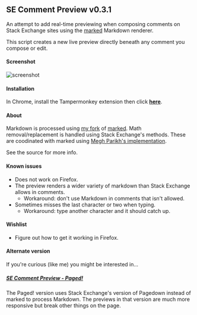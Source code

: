 ## SE Comment Preview v0.3.1
An attempt to add real-time previewing when composing comments on Stack Exchange sites using the [marked](../../../../chjj/marked) Markdown renderer.

This script creates a new live preview directly beneath any comment you compose or edit.

#### Screenshot

![screenshot](../../raw/master/screenshot.png)

#### Installation

In Chrome, install the Tampermonkey extension then click **[here](../../raw/master/comment-preview.user.js)**.

#### About

Markdown is processed using [my fork](../../../../szego/marked/tree/disable-elements) of [marked](../../../../chjj/marked). Math removal/replacement is handled using Stack Exchange's methods. These are coodinated with marked using [Megh Parikh's implementation](../../../../meghprkh/markdown-mathjax).

See the source for more info.

#### Known issues
- Does not work on Firefox.
- The preview renders a wider variety of markdown than Stack Exchange allows in comments.
    - Workaround: don't use Markdown in comments that isn't allowed.
- Sometimes misses the last character or two when typing.
    - Workaround: type another character and it should catch up.

#### Wishlist
- Figure out how to get it working in Firefox.

#### Alternate version

If you're curious (like me) you might be interested in...

##### [SE Comment Preview - Paged!](../../tree/pagedown-for-markdown)

The Paged! version uses Stack Exchange's version of Pagedown instead of marked to process Markdown. The previews in that version are much more responsive but break other things on the page.
